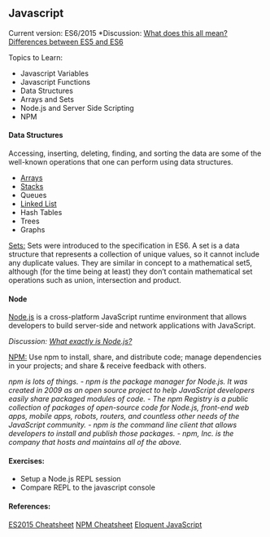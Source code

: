 ## Javascript

Current version: ES6/2015
*Discussion: [What does this all mean?][1] [Differences between ES5 and ES6][2]

Topics to Learn:
- Javascript Variables
- Javascript Functions
- Data Structures
- Arrays and Sets
- Node.js and Server Side Scripting
- NPM


#### Data Structures
Accessing, inserting, deleting, finding, and sorting the data are some of the well-known operations that one can perform using data structures.

- [Arrays][3]
- [Stacks][4]
- Queues
- [Linked List][5]
- Hash Tables
- Trees
- Graphs

[Sets:][6] Sets were introduced to the specification in ES6. A set is a data structure that represents a collection of unique values, so it cannot include any duplicate values. They are similar in concept to a mathematical set5, although (for the time being at least) they don’t contain mathematical set operations such as union, intersection and product. 


#### Node
[Node.js][7] is a cross-platform JavaScript runtime environment that allows developers to build server-side and network applications with JavaScript.

_Discussion: [What exactly is Node.js?][8]_

[NPM:][9] Use npm to install, share, and distribute code; manage dependencies in your projects; and share & receive feedback with others.

_npm is lots of things._
_- npm is the package manager for Node.js. It was created in 2009 as an open source project to help JavaScript developers easily share packaged modules of code._
_- The npm Registry is a public collection of packages of open-source code for Node.js, front-end web apps, mobile apps, robots, routers, and countless other needs of the JavaScript community._
_- npm is the command line client that allows developers to install and publish those packages._
_- npm, Inc. is the company that hosts and maintains all of the above._



#### Exercises:
- Setup a Node.js REPL session
- Compare REPL to the javascript console


#### References:
[ES2015 Cheatsheet][10] [NPM Cheatsheet][11] [Eloquent JavaScript][12]

[1]:	https://codeburst.io/javascript-wtf-is-es6-es8-es-2017-ecmascript-dca859e4821c
[2]:	https://codeburst.io/es5-vs-es6-with-example-code-9901fa0136fc
[3]:	https://jshilpa.com/array-of-s-u-n-s-h-i-n-e/
[4]:	https://jshilpa.com/stacks-in-a-nutshell-learning-through-examples/
[5]:	https://jshilpa.com/seekers-guide-to-linked-list/
[6]:	https://developer.mozilla.org/en-US/docs/Web/JavaScript/Reference/Global_Objects/Set
[7]:	https://nodejs.org/en/
[8]:	https://medium.freecodecamp.org/what-exactly-is-node-js-ae36e97449f5
[9]:	https://www.npmjs.com
[10]:	https://devhints.io/es6
[11]:	https://devhints.io/npm
[12]:	http://eloquentjavascript.net